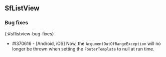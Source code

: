 ## SfListView

### Bug fixes
{:#sflistview-bug-fixes}

* \#I370616 - [Android, iOS] Now, the `ArgumentOutOfRangeException` will no longer be thrown when setting the `FooterTemplate` to null at run time.